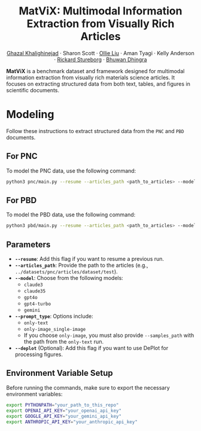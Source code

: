 <h1 align="center">MatViX: Multimodal Information Extraction from Visually Rich Articles</h1>

<p align="center">
  <a href="https://ghazalkhalighinejad.github.io/">Ghazal Khalighinejad</a> ·
  <a>Sharon Scott</a> ·
  <a href="https://ollieliu.com/">Ollie Liu</a> ·
  <a>Aman Tyagi</a> ·
  <a>Kelly Anderson</a> ·
  <a href="https://www.rickard.stureborg.com/">Rickard Stureborg</a> ·
  <a href="https://users.cs.duke.edu/~bdhingra/">Bhuwan Dhingra</a>
</p>

**MatViX** is a benchmark dataset and framework designed for multimodal information extraction from visually rich materials science articles. It focuses on extracting structured data from both text, tables, and figures in scientific documents.

# Modeling

Follow these instructions to extract structured data from the `PNC` and `PBD` documents.

## For PNC
To model the PNC data, use the following command:
```bash
python3 pnc/main.py --resume --articles_path <path_to_articles> --model <model_name> --prompt_type <prompt_type> [--samples_path <path_to_samples>] [--deplot]
```

## For PBD
To model the PBD data, use the following command:
```bash
python3 pbd/main.py --resume --articles_path <path_to_articles> --model <model_name> --prompt_type <prompt_type> [--samples_path <path_to_samples>] [--deplot]
```

## Parameters
- **`--resume`**: Add this flag if you want to resume a previous run.
- **`--articles_path`**: Provide the path to the articles (e.g., `../datasets/pnc/articles/dataset/test`).
- **`--model`**: Choose from the following models:
  - `claude3`
  - `claude35`
  - `gpt4o`
  - `gpt4-turbo`
  - `gemini`
- **`--prompt_type`**: Options include:
  - `only-text`
  - `only-image_single-image`
  - If you choose `only-image`, you must also provide `--samples_path` with the path from the `only-text` run.
- **`--deplot`** (Optional): Add this flag if you want to use DePlot for processing figures.

## Environment Variable Setup
Before running the commands, make sure to export the necessary environment variables:

```bash
export PYTHONPATH="your_path_to_this_repo"
export OPENAI_API_KEY="your_openai_api_key"
export GOOGLE_API_KEY="your_gemini_api_key"
export ANTHROPIC_API_KEY="your_anthropic_api_key"
```
